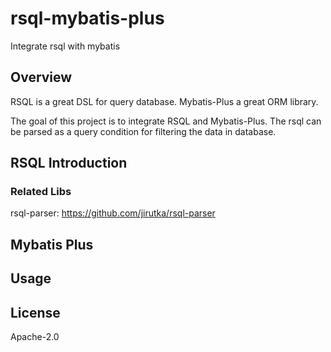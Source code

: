 # rsql-mybatis-plus
Integrate rsql with mybatis

## Overview
RSQL is a great DSL for query database. Mybatis-Plus a great ORM library.

The goal of this project is to integrate RSQL and Mybatis-Plus. The rsql can be parsed as a query condition for filtering the data in database. 

## RSQL Introduction

### Related Libs
rsql-parser: https://github.com/jirutka/rsql-parser

## Mybatis Plus

## Usage

## License
Apache-2.0

